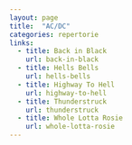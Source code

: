 ```yaml
---
layout: page
title:  "AC/DC"
categories: repertorie
links:
  - title: Back in Black
    url: back-in-black
  - title: Hells Bells
    url: hells-bells
  - title: Highway To Hell
    url: highway-to-hell
  - title: Thunderstruck
    url: thunderstruck
  - title: Whole Lotta Rosie
    url: whole-lotta-rosie
---
```

